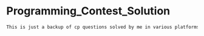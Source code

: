 # Programming_Contest_Solution
```bash
This is just a backup of cp questions solved by me in various platforms, you can also refer them if I like cp.
```
